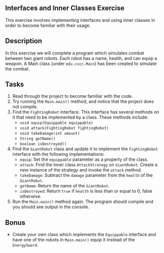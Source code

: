 ## Interfaces and Inner Classes Exercise
This exercise involves implementing interfaces and using inner classes 
in order to become familiar with their usage.

## Description
In this exercise we will complete a program which simulates combat between two giant robots. 
Each robot has a name, health, and can equip a weapon. A Main class (under `edu.cscc.Main`) has been created to simulate
the combat.

## Tasks
1. Read through the project to become familiar with the code.
2. Try running the `Main.main()` method, and notice that the project does not compile.
3. Find the `FightingRobot` interface. This interface has several methods on it that need to be 
implemented by a class. These methods include:
    - `void equip(Equippable equippable)`
    - `void attack(FightingRobot fightingRobot)`
    - `void takeDamage(int amount)`
    - `String getName()`
    - `boolean isDestroyed()`
4. Find the `GiantRobot` class and update it to implement the `FightingRobot` interface with the following implementations:
    - `equip`: Set the `equippable` parameter as a property of the class.
    - `attack`: Find the inner class `AttackStrategy` on `GiantRobot`. Create a new instance of the strategy
    and invoke the `attack` method.
    - `takeDamage`: Subtract the `damage` parameter from the `health` of the `GiantRobot`.
    - `getName`: Return the name of the `GiantRobot`.
    - `isDestroyed`: Return `true` if `health` is less than or equal to 0, false otherwise.
5. Run the `Main.main()` method again. The program should compile and you should see output in the console.

## Bonus
- Create your own class which implements the `Equippable` interface and have one of the robots in
`Main.main()` equip it instead of the `EnergySword`.